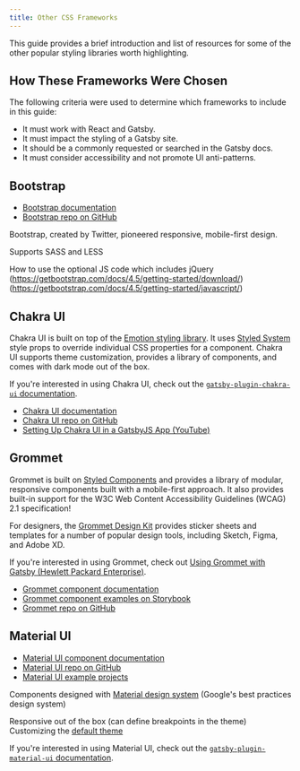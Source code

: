 ```yaml
---
title: Other CSS Frameworks
---
```


This guide provides a brief introduction and list of resources for some of the other popular styling libraries worth highlighting.

## How These Frameworks Were Chosen

The following criteria were used to determine which frameworks to include in this guide:

* It must work with React and Gatsby.
* It must impact the styling of a Gatsby site.
* It should be a commonly requested or searched in the Gatsby docs.
* It must consider accessibility and not promote UI anti-patterns.

## Bootstrap

* [Bootstrap documentation](https://getbootstrap.com/docs)
* [Bootstrap repo on GitHub](https://github.com/twbs/bootstrap)

Bootstrap, created by Twitter, pioneered responsive, mobile-first design. 

Supports SASS and LESS

How to use the optional JS code which includes jQuery (https://getbootstrap.com/docs/4.5/getting-started/download/) (https://getbootstrap.com/docs/4.5/getting-started/javascript/)

## Chakra UI

Chakra UI is built on top of the [Emotion styling library](https://emotion.sh/docs/introduction). It uses [Styled System](https://styled-system.com/) style props to override individual CSS properties for a component. Chakra UI supports theme customization, provides a library of components, and comes with dark mode out of the box.

If you're interested in using Chakra UI, check out the [`gatsby-plugin-chakra-ui` documentation](/packages/gatsby-plugin-chakra-ui/?=chakra).

* [Chakra UI documentation](https://chakra-ui.com/getting-started)
* [Chakra UI repo on GitHub](https://github.com/chakra-ui/chakra-ui/)
* [Setting Up Chakra UI in a GatsbyJS App (YouTube)](https://www.youtube.com/watch?v=PjQHqDWnzGw)

## Grommet

Grommet is built on [Styled Components](https://styled-components.com/) and provides a library of modular, responsive components built with a mobile-first approach. It also provides built-in support for the W3C Web Content Accessibility Guidelines (WCAG) 2.1 specification!

For designers, the [Grommet Design Kit](https://github.com/grommet/design-kit) provides sticker sheets and templates for a number of popular design tools, including Sketch, Figma, and Adobe XD.

If you're interested in using Grommet, check out [Using Grommet with Gatsby (Hewlett Packard Enterprise)](https://developer.hpe.com/blog/using-grommet-with-gatsby).

* [Grommet component documentation](https://v2.grommet.io/components)
* [Grommet component examples on Storybook](https://storybook.grommet.io/)
* [Grommet repo on GitHub](https://github.com/grommet/grommet)

## Material UI

* [Material UI component documentation](https://material-ui.com/)
* [Material UI repo on GitHub](https://github.com/mui-org/material-ui)
* [Material UI example projects](https://material-ui.com/getting-started/example-projects/)

Components designed with [Material design system](https://material.io/design/introduction) (Google's best practices design system)

Responsive out of the box (can define breakpoints in the theme) Customizing the [default theme](https://material-ui.com/customization/default-theme/#default-theme)

If you're interested in using Material UI, check out the [`gatsby-plugin-material-ui` documentation](/packages/gatsby-plugin-material-ui/?=material%20ui).
